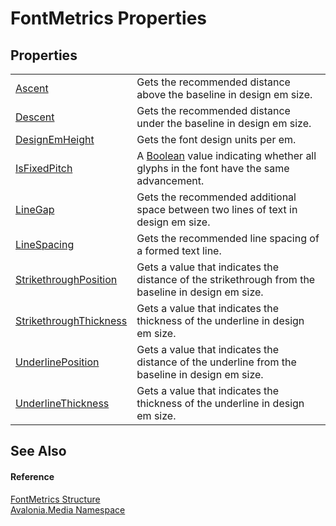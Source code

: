 # FontMetrics Properties




## Properties
<table>
<tr>
<td><a href="P_Avalonia_Media_FontMetrics_Ascent">Ascent</a></td>
<td>Gets the recommended distance above the baseline in design em size.</td>
</tr>
<tr>
<td><a href="P_Avalonia_Media_FontMetrics_Descent">Descent</a></td>
<td>Gets the recommended distance under the baseline in design em size.</td>
</tr>
<tr>
<td><a href="P_Avalonia_Media_FontMetrics_DesignEmHeight">DesignEmHeight</a></td>
<td>Gets the font design units per em.</td>
</tr>
<tr>
<td><a href="P_Avalonia_Media_FontMetrics_IsFixedPitch">IsFixedPitch</a></td>
<td>A <a href="https://learn.microsoft.com/dotnet/api/system.boolean" target="_blank" rel="noopener noreferrer">Boolean</a> value indicating whether all glyphs in the font have the same advancement.</td>
</tr>
<tr>
<td><a href="P_Avalonia_Media_FontMetrics_LineGap">LineGap</a></td>
<td>Gets the recommended additional space between two lines of text in design em size.</td>
</tr>
<tr>
<td><a href="P_Avalonia_Media_FontMetrics_LineSpacing">LineSpacing</a></td>
<td>Gets the recommended line spacing of a formed text line.</td>
</tr>
<tr>
<td><a href="P_Avalonia_Media_FontMetrics_StrikethroughPosition">StrikethroughPosition</a></td>
<td>Gets a value that indicates the distance of the strikethrough from the baseline in design em size.</td>
</tr>
<tr>
<td><a href="P_Avalonia_Media_FontMetrics_StrikethroughThickness">StrikethroughThickness</a></td>
<td>Gets a value that indicates the thickness of the underline in design em size.</td>
</tr>
<tr>
<td><a href="P_Avalonia_Media_FontMetrics_UnderlinePosition">UnderlinePosition</a></td>
<td>Gets a value that indicates the distance of the underline from the baseline in design em size.</td>
</tr>
<tr>
<td><a href="P_Avalonia_Media_FontMetrics_UnderlineThickness">UnderlineThickness</a></td>
<td>Gets a value that indicates the thickness of the underline in design em size.</td>
</tr>
</table>

## See Also


#### Reference
<a href="T_Avalonia_Media_FontMetrics">FontMetrics Structure</a>  
<a href="N_Avalonia_Media">Avalonia.Media Namespace</a>  
